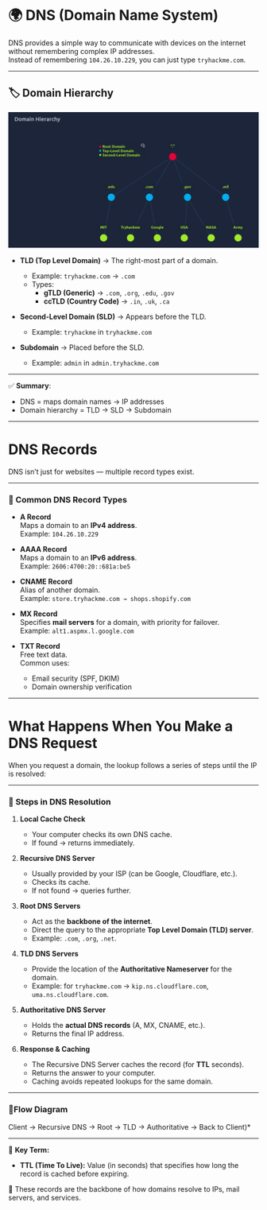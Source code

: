# 🌍 DNS (Domain Name System)

DNS provides a simple way to communicate with devices on the internet without remembering complex IP addresses.  
Instead of remembering `104.26.10.229`, you can just type `tryhackme.com`.

---

## 🏷 Domain Hierarchy
![DNS Hierarchy](images/DomainHierarchy.png)

- **TLD (Top Level Domain)** → The right-most part of a domain.  
  - Example: `tryhackme.com` → `.com`  
  - Types:  
    - **gTLD (Generic)** → `.com`, `.org`, `.edu`, `.gov`  
    - **ccTLD (Country Code)** → `.in`, `.uk`, `.ca`  

- **Second-Level Domain (SLD)** → Appears before the TLD.  
  - Example: `tryhackme` in `tryhackme.com`  

- **Subdomain** → Placed before the SLD.  
  - Example: `admin` in `admin.tryhackme.com`

---

✅ **Summary**:  
- DNS = maps domain names → IP addresses  
- Domain hierarchy = TLD → SLD → Subdomain

---

# DNS Records  

DNS isn’t just for websites — multiple record types exist.  

---

### 🔹 Common DNS Record Types  

- **A Record**  
  Maps a domain to an **IPv4 address**.  
  Example: `104.26.10.229`  

- **AAAA Record**  
  Maps a domain to an **IPv6 address**.  
  Example: `2606:4700:20::681a:be5`  

- **CNAME Record**  
  Alias of another domain.  
  Example: `store.tryhackme.com → shops.shopify.com`  

- **MX Record**  
  Specifies **mail servers** for a domain, with priority for failover.  
  Example: `alt1.aspmx.l.google.com`  

- **TXT Record**  
  Free text data.  
  Common uses:  
  - Email security (SPF, DKIM)  
  - Domain ownership verification  

---
# What Happens When You Make a DNS Request  

When you request a domain, the lookup follows a series of steps until the IP is resolved:  

---

### 🔹 Steps in DNS Resolution  

1. **Local Cache Check**  
   - Your computer checks its own DNS cache.  
   - If found → returns immediately.  

2. **Recursive DNS Server**  
   - Usually provided by your ISP (can be Google, Cloudflare, etc.).  
   - Checks its cache.  
   - If not found → queries further.  

3. **Root DNS Servers**  
   - Act as the **backbone of the internet**.  
   - Direct the query to the appropriate **Top Level Domain (TLD) server**.  
   - Example: `.com`, `.org`, `.net`.  

4. **TLD DNS Servers**  
   - Provide the location of the **Authoritative Nameserver** for the domain.  
   - Example: for `tryhackme.com` → `kip.ns.cloudflare.com`, `uma.ns.cloudflare.com`.  

5. **Authoritative DNS Server**  
   - Holds the **actual DNS records** (A, MX, CNAME, etc.).  
   - Returns the final IP address.  

6. **Response & Caching**  
   - The Recursive DNS Server caches the record (for **TTL** seconds).  
   - Returns the answer to your computer.  
   - Caching avoids repeated lookups for the same domain.  

---

### 🔹Flow Diagram  

 Client → Recursive DNS → Root → TLD → Authoritative → Back to Client)*  

---

📌 **Key Term:**  
- **TTL (Time To Live):** Value (in seconds) that specifies how long the record is cached before expiring.  


📌 These records are the backbone of how domains resolve to IPs, mail servers, and services.





